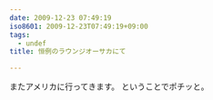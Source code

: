 ```yaml
---
date: 2009-12-23 07:49:19
iso8601: 2009-12-23T07:49:19+09:00
tags:
  - undef
title: 恒例のラウンジオーサカにて

---
```


またアメリカに行ってきます。
ということでポチッと。
    	